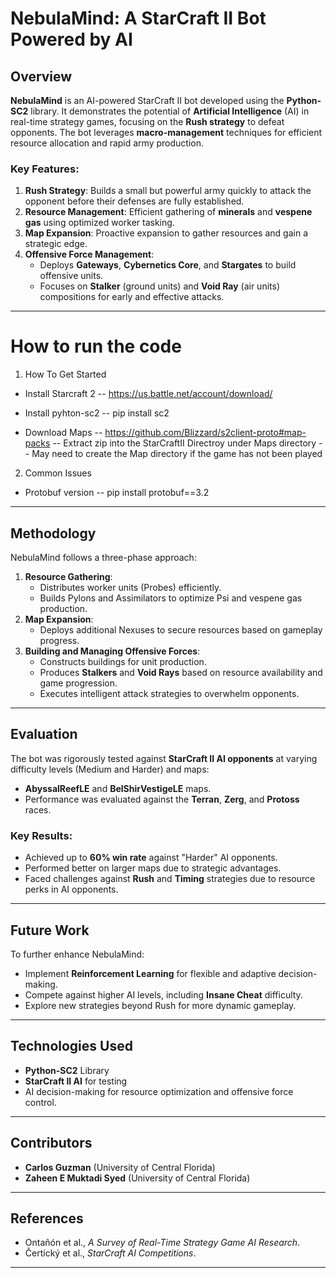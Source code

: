 # NebulaMind: A StarCraft II Bot Powered by AI

## Overview

**NebulaMind** is an AI-powered StarCraft II bot developed using the **Python-SC2** library. It demonstrates the potential of **Artificial Intelligence** (AI) in real-time strategy games, focusing on the **Rush strategy** to defeat opponents. The bot leverages **macro-management** techniques for efficient resource allocation and rapid army production.

### Key Features:
1. **Rush Strategy**: Builds a small but powerful army quickly to attack the opponent before their defenses are fully established.
2. **Resource Management**: Efficient gathering of **minerals** and **vespene gas** using optimized worker tasking.
3. **Map Expansion**: Proactive expansion to gather resources and gain a strategic edge.
4. **Offensive Force Management**:
   - Deploys **Gateways**, **Cybernetics Core**, and **Stargates** to build offensive units.
   - Focuses on **Stalker** (ground units) and **Void Ray** (air units) compositions for early and effective attacks.

---

# How to run the code

1. How To Get Started
- Install Starcraft 2
-- https://us.battle.net/account/download/

- Install pyhton-sc2
-- pip install sc2

- Download Maps
-- https://github.com/Blizzard/s2client-proto#map-packs
-- Extract zip into the StarCraftII Directroy under Maps directory
-- May need to create the Map directory if the game has not been played

2. Common Issues
- Protobuf version
-- pip install protobuf==3.2

--- 
## Methodology

NebulaMind follows a three-phase approach:
1. **Resource Gathering**:
   - Distributes worker units (Probes) efficiently.
   - Builds Pylons and Assimilators to optimize Psi and vespene gas production.
2. **Map Expansion**:
   - Deploys additional Nexuses to secure resources based on gameplay progress.
3. **Building and Managing Offensive Forces**:
   - Constructs buildings for unit production.
   - Produces **Stalkers** and **Void Rays** based on resource availability and game progression.
   - Executes intelligent attack strategies to overwhelm opponents.

---

## Evaluation

The bot was rigorously tested against **StarCraft II AI opponents** at varying difficulty levels (Medium and Harder) and maps:
- **AbyssalReefLE** and **BelShirVestigeLE** maps.
- Performance was evaluated against the **Terran**, **Zerg**, and **Protoss** races.

### Key Results:
- Achieved up to **60% win rate** against "Harder" AI opponents.
- Performed better on larger maps due to strategic advantages.
- Faced challenges against **Rush** and **Timing** strategies due to resource perks in AI opponents.

---

## Future Work

To further enhance NebulaMind:
- Implement **Reinforcement Learning** for flexible and adaptive decision-making.
- Compete against higher AI levels, including **Insane Cheat** difficulty.
- Explore new strategies beyond Rush for more dynamic gameplay.

---

## Technologies Used
- **Python-SC2** Library
- **StarCraft II AI** for testing
- AI decision-making for resource optimization and offensive force control.

---

## Contributors
- **Carlos Guzman** (University of Central Florida)  
- **Zaheen E Muktadi Syed** (University of Central Florida)

---

## References
- Ontañón et al., *A Survey of Real-Time Strategy Game AI Research*.
- Čertický et al., *StarCraft AI Competitions*.

---
